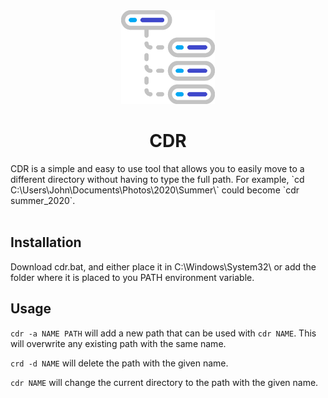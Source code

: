 <center>
    <img src="./icon.png" height=150/>
    <h1> CDR </h1>
</center>
CDR is a simple and easy to use tool that allows you to easily move to a different directory without having to type the full path. For example, `cd C:\Users\John\Documents\Photos\2020\Summer\` could become `cdr summer_2020`.
<br>
<br>

## Installation
Download cdr.bat, and either place it in C:\Windows\System32\ or add the folder where it is placed to you PATH environment variable.

## Usage
`cdr -a NAME PATH` will add a new path that can be used with `cdr NAME`. This will overwrite any existing path with the same name.

`crd -d NAME` will delete the path with the given name.

`cdr NAME` will change the current directory to the path with the given name.
